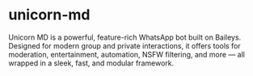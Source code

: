 # unicorn-md
Unicorn MD is a powerful, feature-rich WhatsApp bot built on Baileys. Designed for modern group and private interactions, it offers tools for moderation, entertainment, automation, NSFW filtering, and more — all wrapped in a sleek, fast, and modular framework.
